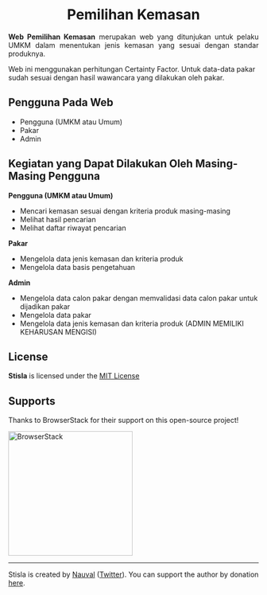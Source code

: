 <h1 align="center">Pemilihan Kemasan</h1>

<span align="justify">

**Web Pemilihan Kemasan** merupakan web yang ditunjukan untuk pelaku UMKM dalam menentukan jenis kemasan yang sesuai dengan standar produknya.

</span>

<span align="justify">
Web ini menggunakan perhitungan Certainty Factor. Untuk data-data pakar sudah sesuai dengan hasil wawancara yang dilakukan oleh pakar.
</span>

<br>

## Pengguna Pada Web

- Pengguna (UMKM atau Umum)
- Pakar
- Admin

## Kegiatan yang Dapat Dilakukan Oleh Masing-Masing Pengguna

**Pengguna (UMKM atau Umum)** 

-   Mencari kemasan sesuai dengan kriteria produk masing-masing
-   Melihat hasil pencarian
-   Melihat daftar riwayat pencarian

**Pakar** 

-   Mengelola data jenis kemasan dan kriteria produk
-   Mengelola data basis pengetahuan 

**Admin** 

-   Mengelola data calon pakar dengan memvalidasi data calon pakar untuk dijadikan pakar
-   Mengelola data pakar
-   Mengelola data jenis kemasan dan kriteria produk (ADMIN MEMILIKI KEHARUSAN MENGISI) 

## License

**Stisla** is licensed under the [MIT License](LICENSE)

## Supports

Thanks to BrowserStack for their support on this open-source project!

<a href="https://www.browserstack.com">
  <img src="https://getstisla.com/svg/Browserstack-logo.svg" alt="BrowserStack" width="250">
</a>

---

Stisla is created by [Nauval](http://nauv.al) ([Twitter](https://twitter.com/mhdnauvalazhar)). You can support the author by donation [here](https://www.buymeacoffee.com/mhd).
